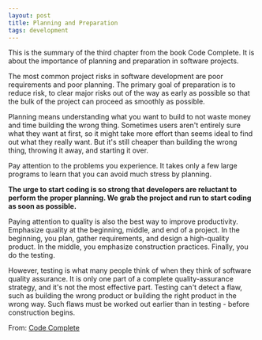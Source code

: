 ```yaml
---
layout: post
title: Planning and Preparation
tags: development
---
```


This is the summary of the third chapter from the book Code Complete. It is about the importance of planning and preparation in software projects.

The most common project risks in software development are poor requirements and poor planning. The primary goal of preparation is to reduce risk, to clear major risks out of the way as early as possible so that the bulk of the project can proceed as smoothly as possible.

Planning means understanding what you want to build to not waste money and time building the wrong thing. Sometimes users aren't entirely sure what they want at first, so it might take more effort than seems ideal to find out what they really want. But it's still cheaper than building the wrong thing, throwing it away, and starting it over.

Pay attention to the problems you experience. It takes only a few large programs to learn that you can avoid much stress by planning.

**The urge to start coding is so strong that developers are reluctant to perform the proper planning. We grab the project and run to start coding as soon as possible.**

Paying attention to quality is also the best way to improve productivity. Emphasize quality at the beginning, middle, and end of a project. In the beginning, you plan, gather requirements, and design a high-quality product. In the middle, you emphasize construction practices. Finally, you do the testing.

However, testing is what many people think of when they think of software quality assurance. It is only one part of a complete quality-assurance strategy, and it's not the most effective part. Testing can't detect a flaw, such as building the wrong product or building the right product in the wrong way. Such flaws must be worked out earlier than in testing - before construction begins.

From: [Code Complete](https://www.akshaykhot.com/posts/127)
